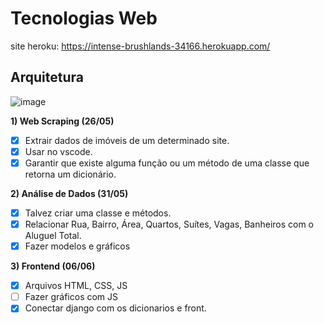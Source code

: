 # Tecnologias Web

site heroku: https://intense-brushlands-34166.herokuapp.com/

## Arquitetura
![image](https://user-images.githubusercontent.com/72896483/169294352-3456640b-e377-4d06-b07d-d82595e7411c.png)

**1) Web Scraping (26/05)**
- [x] Extrair dados de imóveis de um determinado site.
- [x] Usar no vscode.
- [x] Garantir que existe alguma função ou um método de uma classe que retorna um dicionário.

**2) Análise de Dados (31/05)**
- [x] Talvez criar uma classe e métodos.
- [x] Relacionar Rua, Bairro, Área, Quartos, Suítes, Vagas, Banheiros com o Aluguel Total.
- [x] Fazer modelos e gráficos

**3) Frontend (06/06)**
- [x] Arquivos HTML, CSS, JS
- [ ] Fazer gráficos com JS
- [x] Conectar django com os dicionarios e front.
